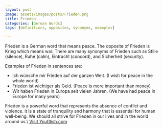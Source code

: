 ```yaml
---
layout: post
image: assets/images/posts/Frieden.png
title: Frieden
categories: [German Words]
tags: [definitions, opposites, synonyms, examples]

---
```


Frieden is a German word that means peace. The opposite of Frieden is Krieg which means war. There are many synonyms of Frieden such as Stille (silence), Ruhe (calm), Eintracht (concord), and Sicherheit (security).

Examples of Frieden in sentences are:

- Ich wünsche mir Frieden auf der ganzen Welt. (I wish for peace in the whole world)
- Frieden ist wichtiger als Geld. (Peace is more important than money)
- Wir haben Frieden in Europa seit vielen Jahren. (We have had peace in Europe for many years)

Frieden is a powerful word that represents the absence of conflict and violence. It is a state of tranquility and harmony that is essential for human well-being. We should all strive for Frieden in our lives and in the world around us.\ <a id="yg-widget-0" class="youglish-widget" data-query="Frieden" data-lang="german" data-components="8412" data-auto-start="0" data-bkg-color="theme_light" data-title="How%20to%20pronounce%20Frieden%20in%20German"  rel="nofollow" href="https://youglish.com">Visit YouGlish.com</a><script async src="https://youglish.com/public/emb/widget.js" charset="utf-8"></script>